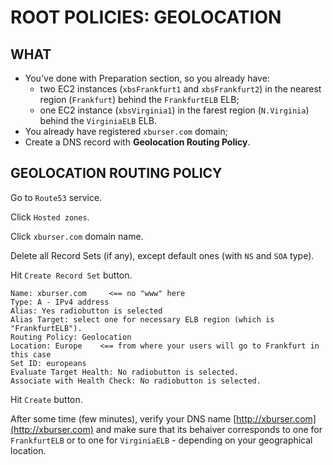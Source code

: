 # ROOT POLICIES: GEOLOCATION

## WHAT

  - You've done with Preparation section, so you already have:
    - two EC2 instances (`xbsFrankfurt1` and `xbsFrankfurt2`) in the nearest region (`Frankfurt`) behind the `FrankfurtELB` ELB;
    - one EC2 instance (`xbsVirginia1`) in the farest region (`N.Virginia`) behind the `VirginiaELB` ELB.
  - You already have registered `xburser.com` domain;
  - Create a DNS record with **Geolocation Routing Policy**.
  
  
  
## GEOLOCATION ROUTING POLICY


Go to `Route53` service.

Click `Hosted zones`.

Click `xburser.com` domain name.

Delete all Record Sets (if any), except default ones (with `NS` and `SOA` type).

Hit `Create Record Set` button. 
```
Name: xburser.com     <== no "www" here
Type: A - IPv4 address
Alias: Yes radiobutton is selected
Alias Target: select one for necessary ELB region (which is "FrankfurtELB").
Routing Policy: Geolocation
Location: Europe    <== from where your users will go to Frankfurt in this case
Set ID: europeans
Evaluate Target Health: No radiobutton is selected.
Associate with Health Check: No radiobutton is selected.
```

Hit `Create` button.

After some time (few minutes), verify your DNS name [http://xburser.com](http://xburser.com) and make sure that its behaiver corresponds to one for `FrankfurtELB` or to one for `VirginiaELB` - depending on your geographical location.
















































